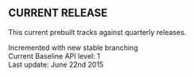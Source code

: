 ## CURRENT RELEASE
This current prebuilt tracks against quarterly releases.

Incremented with new stable branching <br />
Current Baseline API level: 1 <br />
Last update: June 22nd 2015
